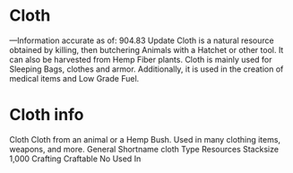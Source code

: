 # Cloth

—Information accurate as of: 904.83 Update
Cloth is a natural resource obtained by killing, then butchering Animals with a Hatchet or other tool. It can also be harvested from Hemp Fiber plants. Cloth is mainly used for Sleeping Bags, clothes and armor. Additionally, it is used in the creation of medical items and Low Grade Fuel.
# Cloth info

Cloth
Cloth from an animal or a Hemp Bush. Used in many clothing items, weapons, and more.
General
Shortname
cloth
Type
Resources
Stacksize
1,000
Crafting
Craftable
No
Used In
